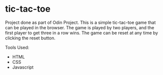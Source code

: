 # tic-tac-toe
Project done as part of Odin Project. This is a simple tic-tac-toe game that can be played in the browser. The game is played by two players, and the first player to get three in a row wins. The game can be reset at any time by clicking the reset button.

Tools Used:
- HTML
- CSS
- Javascript
